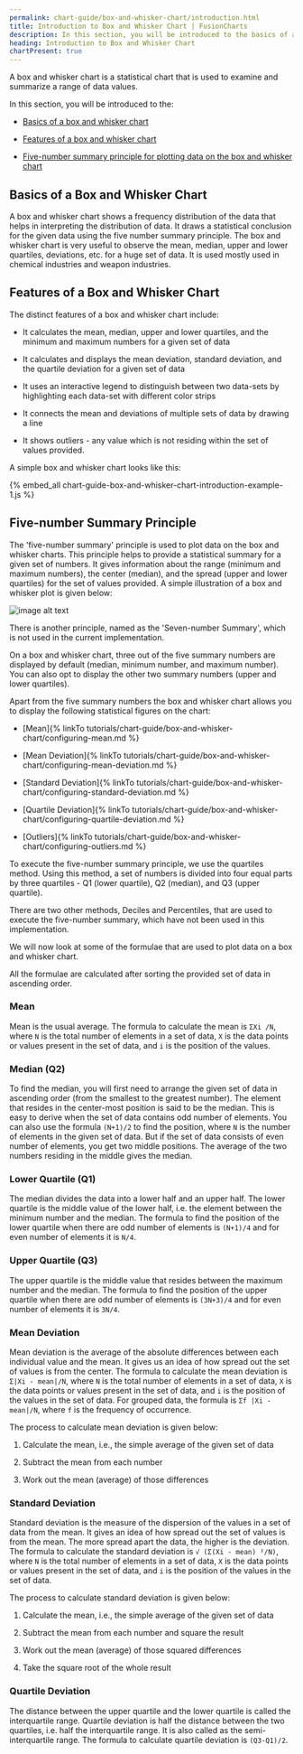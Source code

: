 ```yaml
---
permalink: chart-guide/box-and-whisker-chart/introduction.html
title: Introduction to Box and Whisker Chart | FusionCharts
description: In this section, you will be introduced to the basics of a box and whisker chart, features of a box and whisker chart and five-number summary principle for plotting data on the box and whisker chart.
heading: Introduction to Box and Whisker Chart
chartPresent: true
---
```


A box and whisker chart is a statistical chart that is used to examine and summarize a range of data values.

In this section, you will be introduced to the:

* <a href="/chart-guide/box-and-whisker-chart/introduction#basics-of-a-box-and-whisker-chart" class="smoth-scroll">Basics of a box and whisker chart</a>

* <a href="/chart-guide/box-and-whisker-chart/introduction#features-of-a-box-and-whisker-chart" class="smoth-scroll">Features of a box and whisker chart</a>

* <a href="/chart-guide/box-and-whisker-chart/introduction#five-number-summary-principle" class="smoth-scroll">Five-number summary principle for plotting data on the box and whisker chart</a>

## Basics of a Box and Whisker Chart

A box and whisker chart shows a frequency distribution of the data that helps in interpreting the distribution of data. It draws a statistical conclusion for the given data using the five number summary principle. The box and whisker chart is very useful to observe the mean, median, upper and lower quartiles, deviations, etc. for a huge set of data. It is used mostly used in chemical industries and weapon industries.

## Features of a Box and Whisker Chart

The distinct features of a box and whisker chart include:

* It calculates the mean, median, upper and lower quartiles, and the minimum and maximum numbers for a given set of data

* It calculates and displays the mean deviation, standard deviation, and the quartile deviation for a given set of data

* It uses an interactive legend to distinguish between two data-sets by highlighting each data-set with different color strips

* It connects the mean and deviations of multiple sets of data by drawing a line

* It shows outliers - any value which is not residing within the set of values provided.

A simple box and whisker chart looks like this:

{% embed_all chart-guide-box-and-whisker-chart-introduction-example-1.js %}

## Five-number Summary Principle

The 'five-number summary' principle is used to plot data on the box and whisker charts. This principle helps to provide a statistical summary for a given set of numbers. It gives information about the range (minimum and maximum numbers), the center (median), and the spread (upper and lower quartiles) for the set of values provided. A simple illustration of a box and whisker plot is given below:

![image alt text](/assets/images/chart-guide-box-and-whisker-chart-introduction-1.jpg)

<p class="text-info">There is another principle, named as the 'Seven-number Summary', which is not used in the current implementation.</p>

On a box and whisker chart, three out of the five summary numbers are displayed by default (median, minimum number, and maximum number). You can also opt to display the other two summary numbers (upper and lower quartiles).

Apart from the five summary numbers the box and whisker chart allows you to display the following statistical figures on the chart:

* [Mean]{% linkTo tutorials/chart-guide/box-and-whisker-chart/configuring-mean.md %}

* [Mean Deviation]{% linkTo tutorials/chart-guide/box-and-whisker-chart/configuring-mean-deviation.md %}

* [Standard Deviation]{% linkTo tutorials/chart-guide/box-and-whisker-chart/configuring-standard-deviation.md %}

* [Quartile Deviation]{% linkTo tutorials/chart-guide/box-and-whisker-chart/configuring-quartile-deviation.md %}

* [Outliers]{% linkTo tutorials/chart-guide/box-and-whisker-chart/configuring-outliers.md %}

To execute the five-number summary principle, we use the quartiles method. Using this method, a set of numbers is divided into four equal parts by three quartiles - Q1 (lower quartile), Q2 (median), and Q3 (upper quartile).

<p class="text-info">There are two other methods, Deciles and Percentiles, that are used to execute the five-number summary, which have not been used in this implementation. </p>

We will now look at some of the formulae that are used to plot data on a box and whisker chart.

<p class="text-info">All the formulae are calculated after sorting the provided set of data in ascending order.</p>

### Mean

Mean is the usual average. The formula to calculate the mean is `ΣXi /N`, where `N` is the total number of elements in a set of data, `X` is the data points or values present in the set of data, and `i` is the position of the values.

### Median (Q2)

To find the median, you will first need to arrange the given set of data in ascending order (from the smallest to the greatest number). The element that resides in the center-most position is said to be the median. This is easy to derive when the set of data contains odd number of elements. You can also use the formula `(N+1)/2` to find the position, where `N` is the number of elements in the given set of data. But if the set of data consists of even number of elements, you get two middle positions. The average of the two numbers residing in the middle gives the median.

### Lower Quartile (Q1)

The median divides the data into a lower half and an upper half. The lower quartile is the middle value of the lower half, i.e. the element between the minimum number and the median. The formula to find the position of the lower quartile when there are odd number of elements is `(N+1)/4` and for even number of elements it is `N/4`.

### Upper Quartile (Q3)

The upper quartile is the middle value that resides between the maximum number and the median. The formula to find the position of the upper quartile when there are odd number of elements is `(3N+3)/4` and  for even number of elements it is `3N/4`.

### Mean Deviation

Mean deviation is the average of the absolute differences between each individual value and the mean. It gives us an idea of how spread out the set of values is from the center. The formula to calculate the mean deviation is `Σ|Xi - mean|/N`, where `N` is the total number of elements in a set of data, `X` is the data points or values present in the set of data, and `i` is the position of the values in the set of data. For grouped data, the formula is `Σf |Xi - mean|/N`, where `f` is the frequency of occurrence.

The process to calculate mean deviation is given below:

1. Calculate the mean, i.e., the simple average of the given set of data

2. Subtract the mean from each number

3. Work out the mean (average) of those differences

### Standard Deviation

Standard deviation is the measure of the dispersion of the values in a set of data from the mean. It gives an idea of how spread out the set of values is from the mean. The more spread apart the data, the higher is the deviation. The formula to calculate the standard deviation is `√ (Σ(Xi - mean) ²/N)`, where `N` is the total number of elements in a set of data, `X` is the data points or values present in the set of data, and `i` is the position of the values in the set of data.

The process to calculate standard deviation is given below:

1. Calculate the mean, i.e., the simple average of the given set of data

2. Subtract the mean from each number and square the result

3. Work out the mean (average) of those squared differences

4. Take the square root of the whole result

### Quartile Deviation

The distance between the upper quartile and the lower quartile is called the interquartile range. Quartile deviation is half the distance between the two quartiles, i.e. half the interquartile range. It is also called as the semi-interquartile range. The formula to calculate quartile deviation is `(Q3-Q1)/2`.